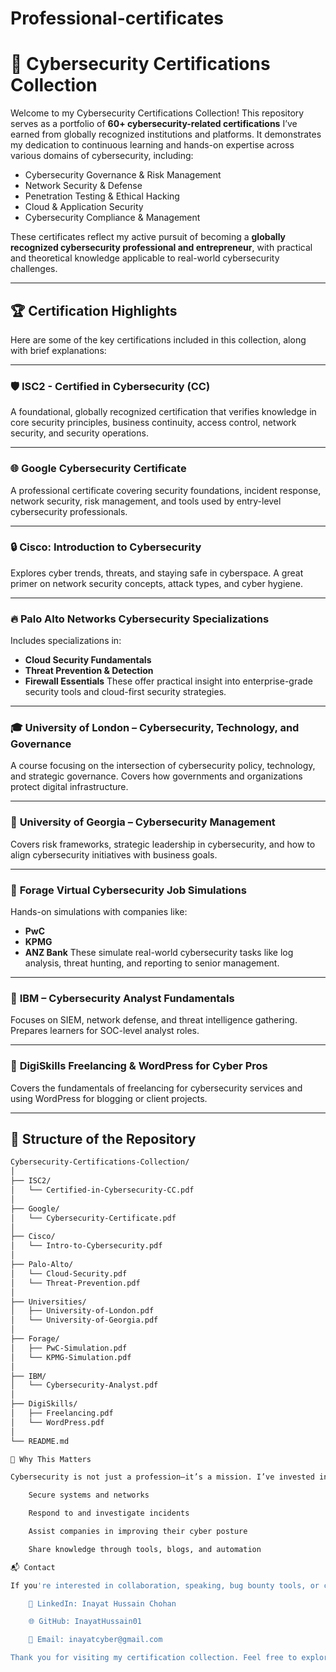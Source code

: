 # Professional-certificates
# 📜 Cybersecurity Certifications Collection

Welcome to my Cybersecurity Certifications Collection! This repository serves as a portfolio of **60+ cybersecurity-related certifications** I’ve earned from globally recognized institutions and platforms. It demonstrates my dedication to continuous learning and hands-on expertise across various domains of cybersecurity, including:

- Cybersecurity Governance & Risk Management  
- Network Security & Defense  
- Penetration Testing & Ethical Hacking  
- Cloud & Application Security  
- Cybersecurity Compliance & Management  

These certificates reflect my active pursuit of becoming a **globally recognized cybersecurity professional and entrepreneur**, with practical and theoretical knowledge applicable to real-world cybersecurity challenges.

---

## 🏆 Certification Highlights

Here are some of the key certifications included in this collection, along with brief explanations:

---

### 🛡️ **ISC2 - Certified in Cybersecurity (CC)**
A foundational, globally recognized certification that verifies knowledge in core security principles, business continuity, access control, network security, and security operations.

---

### 🌐 **Google Cybersecurity Certificate**
A professional certificate covering security foundations, incident response, network security, risk management, and tools used by entry-level cybersecurity professionals.

---

### 🔒 **Cisco: Introduction to Cybersecurity**
Explores cyber trends, threats, and staying safe in cyberspace. A great primer on network security concepts, attack types, and cyber hygiene.

---

### 🔥 **Palo Alto Networks Cybersecurity Specializations**
Includes specializations in:
- **Cloud Security Fundamentals**
- **Threat Prevention & Detection**
- **Firewall Essentials**
These offer practical insight into enterprise-grade security tools and cloud-first security strategies.

---

### 🎓 **University of London – Cybersecurity, Technology, and Governance**
A course focusing on the intersection of cybersecurity policy, technology, and strategic governance. Covers how governments and organizations protect digital infrastructure.

---

### 🧠 **University of Georgia – Cybersecurity Management**
Covers risk frameworks, strategic leadership in cybersecurity, and how to align cybersecurity initiatives with business goals.

---

### 🧰 **Forage Virtual Cybersecurity Job Simulations**
Hands-on simulations with companies like:
- **PwC**
- **KPMG**
- **ANZ Bank**
These simulate real-world cybersecurity tasks like log analysis, threat hunting, and reporting to senior management.

---

### 📡 **IBM – Cybersecurity Analyst Fundamentals**
Focuses on SIEM, network defense, and threat intelligence gathering. Prepares learners for SOC-level analyst roles.

---

### 💼 **DigiSkills Freelancing & WordPress for Cyber Pros**
Covers the fundamentals of freelancing for cybersecurity services and using WordPress for blogging or client projects.

---

## 📂 Structure of the Repository

```bash
Cybersecurity-Certifications-Collection/
│
├── ISC2/
│   └── Certified-in-Cybersecurity-CC.pdf
│
├── Google/
│   └── Cybersecurity-Certificate.pdf
│
├── Cisco/
│   └── Intro-to-Cybersecurity.pdf
│
├── Palo-Alto/
│   └── Cloud-Security.pdf
│   └── Threat-Prevention.pdf
│
├── Universities/
│   ├── University-of-London.pdf
│   └── University-of-Georgia.pdf
│
├── Forage/
│   ├── PwC-Simulation.pdf
│   └── KPMG-Simulation.pdf
│
├── IBM/
│   └── Cybersecurity-Analyst.pdf
│
├── DigiSkills/
│   ├── Freelancing.pdf
│   └── WordPress.pdf
│
└── README.md

📢 Why This Matters

Cybersecurity is not just a profession—it’s a mission. I’ve invested in building a robust knowledge base and practical skill set to:

    Secure systems and networks

    Respond to and investigate incidents

    Assist companies in improving their cyber posture

    Share knowledge through tools, blogs, and automation

📬 Contact

If you're interested in collaboration, speaking, bug bounty tools, or cybersecurity consulting, connect with me:

    💼 LinkedIn: Inayat Hussain Chohan

    🌐 GitHub: InayatHussain01

    📧 Email: inayatcyber@gmail.com

Thank you for visiting my certification collection. Feel free to explore, ask questions, or give a ⭐ if you find this inspiring!
